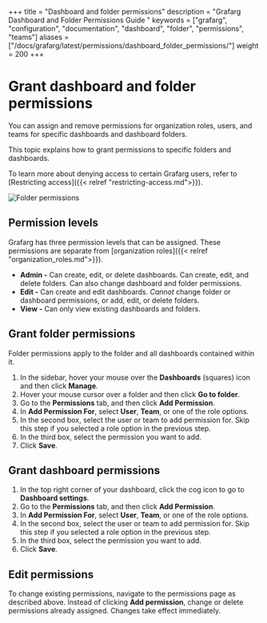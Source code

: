 +++
title = "Dashboard and folder permissions"
description = "Grafarg Dashboard and Folder Permissions Guide "
keywords = ["grafarg", "configuration", "documentation", "dashboard", "folder", "permissions", "teams"]
aliases = ["/docs/grafarg/latest/permissions/dashboard_folder_permissions/"]
weight = 200
+++

# Grant dashboard and folder permissions

You can assign and remove permissions for organization roles, users, and teams for specific dashboards and dashboard folders.

This topic explains how to grant permissions to specific folders and dashboards.

To learn more about denying access to certain Grafarg users, refer to [Restricting access]({{< relref "restricting-access.md">}}).

![Folder permissions](/static/img/docs/permissions/folder-permissions-7-5.png)

## Permission levels

Grafarg has three permission levels that can be assigned. These permissions are separate from [organization roles]({{< relref "organization_roles.md">}}).

- **Admin -** Can create, edit, or delete dashboards. Can create, edit, and delete folders. Can also change dashboard and folder permissions.
- **Edit -** Can create and edit dashboards. _Cannot_ change folder or dashboard permissions, or add, edit, or delete folders.
- **View -** Can only view existing dashboards and folders.

## Grant folder permissions

Folder permissions apply to the folder and all dashboards contained within it.

1. In the sidebar, hover your mouse over the **Dashboards** (squares) icon and then click **Manage**.
1. Hover your mouse cursor over a folder and then click **Go to folder**.
1. Go to the **Permissions** tab, and then click **Add Permission**.
1. In **Add Permission For**, select **User**, **Team**, or one of the role options.
1. In the second box, select the user or team to add permission for. Skip this step if you selected a role option in the previous step.
1. In the third box, select the permission you want to add.
1. Click **Save**.

## Grant dashboard permissions

1. In the top right corner of your dashboard, click the cog icon to go to **Dashboard settings**.
1. Go to the **Permissions** tab, and then click **Add Permission**.
1. In **Add Permission For**, select **User**, **Team**, or one of the role options.
1. In the second box, select the user or team to add permission for. Skip this step if you selected a role option in the previous step.
1. In the third box, select the permission you want to add.
1. Click **Save**.

## Edit permissions

To change existing permissions, navigate to the permissions page as described above. Instead of clicking **Add permission**, change or delete permissions already assigned. Changes take effect immediately.
